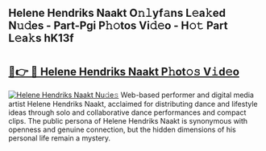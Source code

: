 ## Helene Hendriks Naakt O𝚗𝚕yf𝚊ns L𝚎a𝚔ed N𝚞𝚍es - Part-Pgi P𝚑𝚘tos Vi𝚍𝚎o - H𝚘𝚝 Part L𝚎a𝚔s hK13f

# <h2><a href="http://kfe0czl.oniu.top/?m=Helene+Hendriks+Naakt">🔗👉 🔴 Helene Hendriks Naakt P𝚑ot𝚘𝚜 V𝚒d𝚎o</a></h2>

[![Helene Hendriks Naakt Nu𝚍e𝚜](https://i.imgur.com/0qMVB7G.gif)](http://kfe0czl.oniu.top/?m=Helene+Hendriks+Naakt)
Web-based performer and digital media artist Helene Hendriks Naakt, acclaimed for distributing dance and lifestyle ideas through solo and collaborative dance performances and compact clips. The public persona of Helene Hendriks Naakt is synonymous with openness and genuine connection, but the hidden dimensions of his personal life remain a mystery.  
